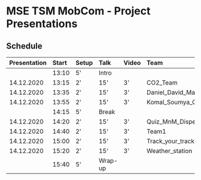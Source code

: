 # MSE TSM MobCom - Project Presentations

## Schedule

Presentation|Start|Setup|Talk|Video|Team
:---|:---|:---|:---|:---|:---
 | |13:10|5'|Intro
14.12.2020|13:15|2'|15'|3'|CO2_Team
14.12.2020|13:35|2'|15'|3'|Daniel_David_Matthis
14.12.2020|13:55|2'|15'|3'|Komal_Soumya_Charles
 | |14:15|5'|Break
14.12.2020|14:20|2'|15'|3'|Quiz_MnM_Dispenser
14.12.2020|14:40|2'|15'|3'|Team1
14.12.2020|15:00|2'|15'|3'|Track_your_track
14.12.2020|15:20|2'|15'|3'|Weather_station
 | |15:40|5'|Wrap-up
